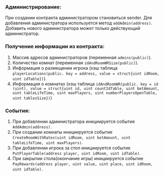 ### Администрирование:
При создании контракта администратором становиться sender.
Для добавления администратора используется метод ```addAdmin(address)```.
Добавить нового администратора может только действующий администратор.

### Получение информации из контракта:
1. Массив адресов администраторов (переменная ```admins(public)```).
2. Количество комнат (переменная ```idAndRoomWRSize(public)```).
3. Информация о размещении игрока (хэш таблица ```playerLocations(public. key = address, value = struct{uint idRoom, uint idTable})```).
4. Информация о комнатах (хэш таблица ```idAndRoomWR(public. key = id (uint), value = struct{uint id, uint countIdTable, uint betAmount, uint tableLifeTime, uint maxPlayers, uint numberPlayersOpenTable, uint tablesSize})```)

### События:
1. При добавлении администратора инициируется событие ```AddAdmin(address)```.
2. При создании комнаты инициируется событие ```CreateRoomWithRates(uint idRoom, uint betAmount, uint tableLifeTime, uint maxPlayers)```.
3. При добавлении игрока за стол инициируется событие ```PutPlayerTable(address player, uint idRoom, uint idTable)```.
4. При закрытии стола(окончание игры) инициируется событие ```PayRewards(address player, uint value, uint place, uint idRoom, uint idTable)```.
